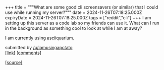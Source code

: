 +++
title = """What are some good cli screensavers (or similar) that I could use while running my server?"""
date = 2024-11-26T07:18:25.000Z
expiryDate = 2024-11-26T07:18:25.000Z
tags = ["reddit","cli"]
+++
I am setting up this server as a code lab so my friends can use it. What can I run in the background as something cool to look at while I am at away?

I am currently using asciiquarium.

submitted by [/u/iamusingapotato](https://www.reddit.com/user/iamusingapotato)  
[\[link\]](https://www.reddit.com/r/commandline/comments/1h0679a/what_are_some_good_cli_screensavers_or_similar/) [\[comments\]](https://www.reddit.com/r/commandline/comments/1h0679a/what_are_some_good_cli_screensavers_or_similar/)

[[source]](https://www.reddit.com/r/commandline/comments/1h0679a/what_are_some_good_cli_screensavers_or_similar/)
